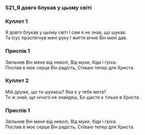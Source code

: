 ### 521_Я довго блукав у цьому світі
### Куплет 1
Я довго блукав у цьому світі І сам я не знав, що шукав. <br/>Та Ісус простягнув мені руку І життя вічне Він мені дав.
### Приспів 1
Звільнив Він мене від неволі, Від муки, біди і гріха. <br/>Послав в моє серце Він радість, Співаю тепер для Христа.
### Куплет 2
Мій друже, що ти шукаєш? Яка є у тебе мета? <br/>То ж знай, що нічого не знайдеш, Бо щастя є тільки в Христа.
### Приспів 1
Звільнив Він мене від неволі, Від муки, біди і гріха. <br/>Послав в моє серце Він радість, Співаю тепер для Христа.
